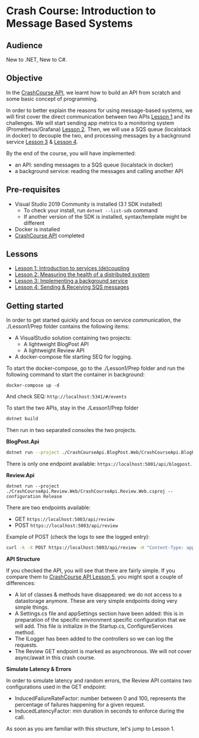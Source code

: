# Crash Course: Introduction to Message Based Systems

## Audience

New to .NET, New to C#.

## Objective

In the [CrashCourse API](../CrashCourse-API/README.md), we learnt how to build an API from scratch and some basic concept of programming. 

In order to better explain the reasons for using message-based systems, we will first cover the direct communication between two APIs [Lesson 1](../Lesson1/README.md) and its challenges. We will start sending app metrics to a monitoring system (Prometheus/Grafana) [Lesson 2](../Lesson2/README.md). Then, we will use a SQS queue (localstack in docker) to decouple the two, and processing messages by a background service [Lesson 3](../Lesson3/README.md) & [Lesson 4](../Lesson4/README.md).  

By the end of the course, you will have implemented:
- an API: sending messages to a SQS queue (localstack in docker)
- a background service: reading the messages and calling another API

## Pre-requisites

* Visual Studio 2019 Community is installed (3.1 SDK installed)
    - To check your install, run `dotnet --list-sdk` command
    - If another version of the SDK is installed, syntax/template might be different
* Docker is installed
* [CrashCourse API](./CrashCourse-API/README.md) completed

## Lessons

* [Lesson 1: Introduction to services (de)coupling](./Lesson1/README.md)
* [Lesson 2: Measuring the health of a distributed system](./Lesson2/README.md)
* [Lesson 3: Implementing a background service](./Lesson3/README.md)
* [Lesson 4: Sending & Receiving SQS messages](./Lesson4/README.md)

## Getting started

In order to get started quickly and focus on service communication, the ./Lesson1/Prep folder contains the following items:

* A VisualStudio solution containing two projects:
    * A lightweight BlogPost API 
    * A lightweight Review API 
* A docker-compose file starting SEQ for logging.

To start the docker-compose, go to the ./Lesson1/Prep folder and run the following command to start the container in background:

```
docker-compose up -d
```

And check SEQ: `http://localhost:5341/#/events`

To start the two APIs, stay in the ./Lesson1/Prep folder 

```sh
dotnet build
```

Then run in two separated consoles the two projects.

**BlogPost.Api**

```sh
dotnet run --project ./CrashCourseApi.BlogPost.Web/CrashCourseApi.BlogPost.Web.csproj --configuration Release
```

There is only one endpoint available: `https://localhost:5001/api/blogpost`.

**Review.Api**

```
dotnet run --project ./CrashCourseApi.Review.Web/CrashCourseApi.Review.Web.csproj --configuration Release
```

There are two endpoints available:
- GET `https://localhost:5003/api/review`
- POST `https://localhost:5003/api/review`

Example of POST (check the logs to see the logged entry):
```sh
curl -k -X POST https://localhost:5003/api/review -H "Content-Type: application/json" --data "{\"blogpostid\": 1, \"reviewers\":[\"jack\", \"matt\", \"steven\"]}"
```

**API Structure**

If you checked the API, you will see that there are fairly simple. If you compare them to [CrashCourse API Lesson 5](../CrashCourse-API/Lesson5/Final/CrashCourseApi.sln), you might spot a couple of differences:
* A lot of classes & methods have disappeared: we do not access to a datastorage anymore. These are very simple endpoints doing very simple things. 
* A Settings.cs file and appSettings section have been added: this is in preparation of the specific environment specific configuration that we will add. This file is initialize in the Startup.cs, ConfigureServices method. 
* The ILogger has been added to the controllers so we can log the requests. 
* The Review GET endpoint is marked as asynchronous. We will not cover async/await in this crash course.

**Simulate Latency & Errors**

In order to simulate latency and random errors, the Review API contains two configurations used in the GET endpoint:
- InducedFailureRateFactor: number between 0 and 100, represents the percentage of failures happening for a given request.
- InducedLatencyFactor: min duration in seconds to enforce during the call.

As soon as you are familiar with this structure, let's jump to Lesson 1.